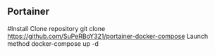 ## Portainer 
#Install 
Clone repository 
  git clone https://github.com/SuPeRBoY321/portainer-docker-compose
Launch method
  docker-compose up -d
  
